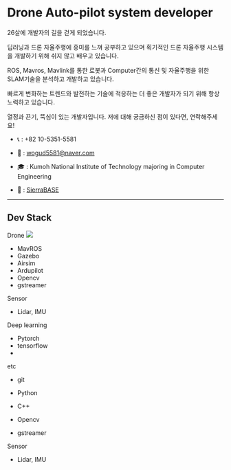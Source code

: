 # Drone Auto-pilot system developer
26살에 개발자의 길을 걷게 되었습니다.

딥러닝과 드론 자율주행에 흥미를 느껴 공부하고 있으며 획기적인 드론 자율주행 시스템을 개발하기 위해 쉬지 않고 배우고 있습니다. <br>

ROS, Mavros, Mavlink를 통한 로봇과 Computer간의 통신 및 자율주행을 위한 SLAM기술을 분석하고 개발하고 있습니다. <br>

빠르게 변화하는 트렌드와 발전하는 기술에 적응하는 더 좋은 개발자가 되기 위해 항상 노력하고 있습니다. <br>

열정과 끈기, 뚝심이 있는 개발자입니다. 저에 대해 궁금하신 점이 있다면, 연락해주세요! <br>

- 📞 : +82 10-5351-5581 <br>

- 📩 : wogud5581@naver.com <br>

- 🎓 : Kumoh National Institute of Technology majoring in Computer Engineering <br>

- 🏢 : [SierraBASE](https://www.sierrabase.co.kr/) <br>

---
## Dev Stack
Drone
<img src="https://img.shields.io/badge/ROS-blue?style=plastic&logo=ROS&logoColor=#22314E"/>

- MavROS
- Gazebo
- Airsim
- Ardupilot
- Opencv
- gstreamer

Sensor
- Lidar, IMU

Deep learning
- Pytorch
- tensorflow
- 

etc
- git
- Python
- C++

- Opencv
- gstreamer

Sensor
- Lidar, IMU




